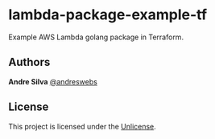 # lambda-package-example-tf

Example AWS Lambda golang package in Terraform.

## Authors

**Andre Silva** [@andreswebs](https://github.com/andreswebs)

## License

This project is licensed under the [Unlicense](UNLICENSE.md).
